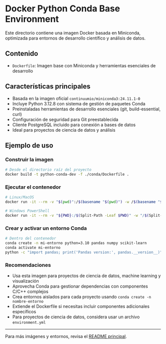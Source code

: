 # Docker Python Conda Base Environment

Este directorio contiene una imagen Docker basada en Miniconda, optimizada para entornos de desarrollo científico y análisis de datos.

## Contenido
- `Dockerfile`: Imagen base con Miniconda y herramientas esenciales de desarrollo

## Características principales

- Basada en la imagen oficial `continuumio/miniconda3:24.11.1-0`
- Incluye Python 3.12.8 con sistema de gestión de paquetes Conda
- Preinstaladas herramientas de desarrollo esenciales (git, build-essential, curl)
- Configuración de seguridad para Git preestablecida
- Cliente PostgreSQL incluido para conexión a bases de datos
- Ideal para proyectos de ciencia de datos y análisis

## Ejemplo de uso

### Construir la imagen

```bash
# Desde el directorio raíz del proyecto
docker build -t python-conda-dev -f ./conda/Dockerfile .
```

### Ejecutar el contenedor

```bash
# Linux/MacOS
docker run -it --rm -v "$(pwd)":/$(basename "$(pwd)") -w /$(basename "$(pwd)") python-conda-dev:latest

# Windows PowerShell
docker run -it --rm -v "${PWD}:/$(Split-Path -Leaf $PWD)" -w "/$(Split-Path -Leaf $PWD)" python-conda-dev:latest
```

### Crear y activar un entorno Conda

```bash
# Dentro del contenedor
conda create -n mi-entorno python=3.10 pandas numpy scikit-learn
conda activate mi-entorno
python -c "import pandas; print('Pandas version:', pandas.__version__)"
```

### Recomendaciones
- Usa esta imagen para proyectos de ciencia de datos, machine learning y visualización
- Aprovecha Conda para gestionar dependencias con componentes C/C++ complejos
- Crea entornos aislados para cada proyecto usando `conda create -n nombre-entorno`
- Extiende el Dockerfile si necesitas incluir componentes adicionales específicos
- Para proyectos de ciencia de datos, considera usar un archivo `environment.yml`

---

Para más imágenes y entornos, revisa el [README principal](../README.md).